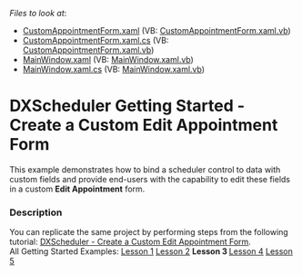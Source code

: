 <!-- default file list -->
*Files to look at*:

* [CustomAppointmentForm.xaml](./CS/WpfApplication1/CustomAppointmentForm.xaml) (VB: [CustomAppointmentForm.xaml.vb](./VB/WpfApplication1/CustomAppointmentForm.xaml.vb))
* [CustomAppointmentForm.xaml.cs](./CS/WpfApplication1/CustomAppointmentForm.xaml.cs) (VB: [CustomAppointmentForm.xaml.vb](./VB/WpfApplication1/CustomAppointmentForm.xaml.vb))
* [MainWindow.xaml](./CS/WpfApplication1/MainWindow.xaml) (VB: [MainWindow.xaml.vb](./VB/WpfApplication1/MainWindow.xaml.vb))
* [MainWindow.xaml.cs](./CS/WpfApplication1/MainWindow.xaml.cs) (VB: [MainWindow.xaml.vb](./VB/WpfApplication1/MainWindow.xaml.vb))
<!-- default file list end -->
# DXScheduler Getting Started - Create a Custom Edit Appointment Form


<p>This example demonstrates how to bind a scheduler control to data with custom fields and provide end-users with the capability to edit these fields in a custom <strong>Edit Appointment</strong> form.</p>


<h3>Description</h3>

<p>You can replicate the same project by performing steps from the following tutorial: <a href="http://help.devexpress.com/#WPF/CustomDocument8655"><u>DXScheduler - Create a Custom Edit Appointment Form</u></a>.<br />
All Getting Started Examples: <a href="http://www.devexpress.com/Support/Center/p/E2493.aspx"><u>Lesson 1</u></a> <a href="http://www.devexpress.com/Support/Center/p/E2495.aspx"><u>Lesson 2</u></a> <strong>Lesson 3 </strong><a href="http://www.devexpress.com/Support/Center/p/E2496.aspx"><u>Lesson 4</u></a> <a href="http://www.devexpress.dev/Support/Center/p/E2497.aspx"><u>Lesson 5</u></a></p>

<br/>


